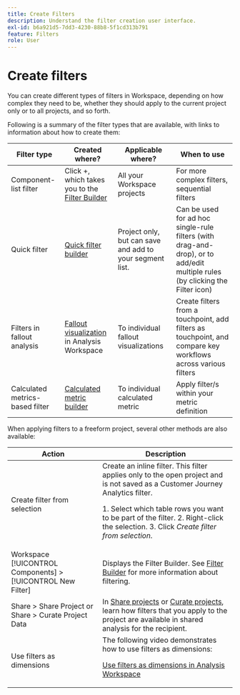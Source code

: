 ```yaml
---
title: Create Filters
description: Understand the filter creation user interface.
exl-id: b6a921d5-7dd3-4230-88b8-5f1cd313b791
feature: Filters
role: User
---
```

# Create filters

You can create different types of filters in Workspace, depending on how complex they need to be, whether they should apply to the current project only or to all projects, and so forth. 

Following is a summary of the filter types that are available, with links to information about how to create them:

| Filter type | Created where? | Applicable where? | When to use |
| --- | --- | --- | --- |
| Component-list filter | Click +, which takes you to the [Filter Builder](/help/components/filters/filter-builder.md) | All your Workspace projects | For more complex filters, sequential filters |
| Quick filter | [Quick filter builder](/help/components/filters/quick-filters.md) | Project only, but can save and add to your segment list. | Can be used for ad hoc single-rule filters (with drag-and-drop), or to add/edit multiple rules (by clicking the Filter icon) |  
| Filters in fallout analysis |  [Fallout visualization](/help/analysis-workspace/visualizations/fallout/compare-segments-fallout.md) in Analysis Workspace | To individual fallout visualizations | Create filters from a touchpoint, add filters as touchpoint, and compare key workflows across various filters |
| Calculated metrics-based filter | [Calculated metric builder](/help/components/calc-metrics/cm-workflow/metrics-with-segments.md) | To individual calculated metric | Apply filter/s within your metric definition |

When applying filters to a freeform project, several other methods are also available:

| Action | Description |
| --- | --- |
| Create filter from selection | Create an inline filter. This filter applies only to the open project and is not saved as a Customer Journey Analytics filter.<p> 1. Select which table rows you want to be part of the filter.  2. Right-click the selection.  3. Click *Create filter from selection*. |
| Workspace [!UICONTROL Components] > [!UICONTROL New Filter] | Displays the Filter Builder. See [Filter Builder](/help/components/filters/filter-builder.md) for more information about filtering. |
| Share > Share Project or Share > Curate Project Data | In [Share projects](/help/analysis-workspace/curate-share/share-projects.md) or [Curate projects](/help/analysis-workspace/curate-share/curate.md), learn how filters that you apply to the project are available in shared analysis for the recipient.|
| Use filters as dimensions | The following video demonstrates how to use filters as dimensions:  <p>[Use filters as dimensions in Analysis Workspace](https://experienceleague.adobe.com/docs/customer-journey-analytics-learn/tutorials/components/filters/use-filters-as-dimensions.html)</p>|
